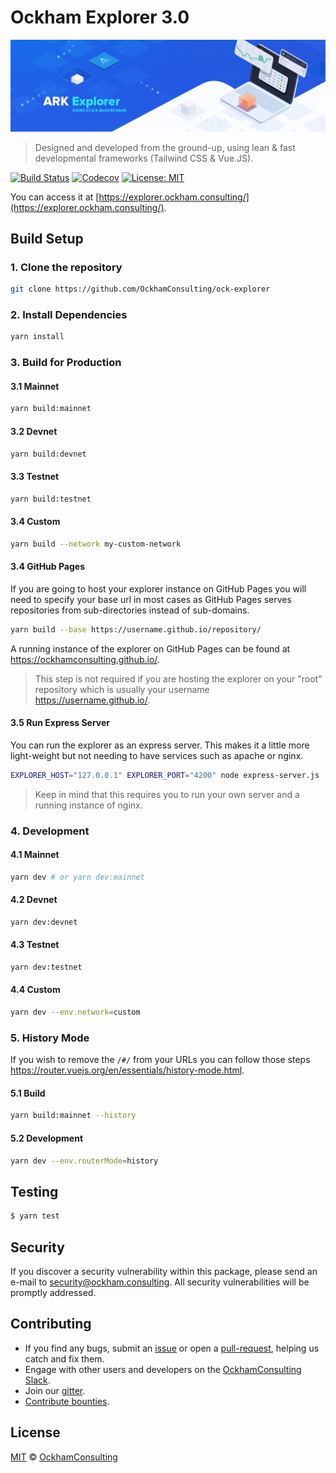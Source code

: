 # Ockham Explorer 3.0

<p align="center">
    <img src="/banner.png" />
</p>

> Designed and developed from the ground-up, using lean & fast developmental frameworks (Tailwind CSS & Vue.JS).

[![Build Status](https://badgen.now.sh/circleci/github/OckhamConsulting/ock-explorer)](https://circleci.com/gh/OckhamConsulting/ock-explorer)
[![Codecov](https://badgen.now.sh/codecov/c/github/OckhamConsulting/ock-explorer)](https://codecov.io/gh/OckhamConsulting/ock-explorer)
[![License: MIT](https://badgen.now.sh/badge/license/MIT/green)](https://opensource.org/licenses/MIT)

You can access it at [https://explorer.ockham.consulting/](https://explorer.ockham.consulting/).

## Build Setup

### 1. Clone the repository

```bash
git clone https://github.com/OckhamConsulting/ock-explorer
```

### 2. Install Dependencies

```bash
yarn install
```

### 3. Build for Production

#### 3.1 Mainnet

```bash
yarn build:mainnet
```

#### 3.2 Devnet

```bash
yarn build:devnet
```

#### 3.3 Testnet

```bash
yarn build:testnet
```

#### 3.4 Custom

```bash
yarn build --network my-custom-network
```

#### 3.4 GitHub Pages

If you are going to host your explorer instance on GitHub Pages you will need to specify your base url in most cases as GitHub Pages serves repositories from sub-directories instead of sub-domains.

```bash
yarn build --base https://username.github.io/repository/
```

A running instance of the explorer on GitHub Pages can be found at https://ockhamconsulting.github.io/.

> This step is not required if you are hosting the explorer on your "root" repository which is usually your username https://username.github.io/.

#### 3.5 Run Express Server

You can run the explorer as an express server. This makes it a little more light-weight but not needing to have services such as apache or nginx.

```bash
EXPLORER_HOST="127.0.0.1" EXPLORER_PORT="4200" node express-server.js
```

> Keep in mind that this requires you to run your own server and a running instance of nginx.

### 4. Development

#### 4.1 Mainnet

```bash
yarn dev # or yarn dev:mainnet
```

#### 4.2 Devnet

```bash
yarn dev:devnet
```

#### 4.3 Testnet

```bash
yarn dev:testnet
```

#### 4.4 Custom

```bash
yarn dev --env.network=custom
```

### 5. History Mode

If you wish to remove the `/#/` from your URLs you can follow those steps https://router.vuejs.org/en/essentials/history-mode.html.

#### 5.1 Build

```bash
yarn build:mainnet --history
```

#### 5.2 Development

```bash
yarn dev --env.routerMode=history
```

## Testing

``` bash
$ yarn test
```

## Security

If you discover a security vulnerability within this package, please send an e-mail to security@ockham.consulting. All security vulnerabilities will be promptly addressed.

## Contributing

* If you find any bugs, submit an [issue](../../issues) or open a [pull-request](../../pulls), helping us catch and fix them.
* Engage with other users and developers on the [OckhamConsulting Slack](https://ockham.consulting/slack/).
* Join our [gitter](https://gitter.im/ockham-developers/Lobby).
* [Contribute bounties](https://github.com/OckhamConsulting/bounty-program).

## License

[MIT](LICENSE) © [OckhamConsulting](https://ockham.consulting)
